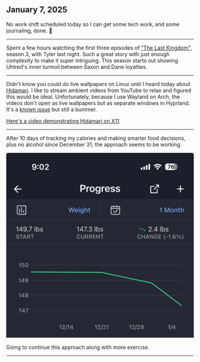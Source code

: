 ## January 7, 2025

No work shift scheduled today so I can get some tech work, and some journaling, done. 🎉

---

Spent a few hours watching the first three episodes of ["The Last Kingdom"](https://www.imdb.com/title/tt4179452/), season 3, with Tyler last night. Such a great story with just enough complexity to make it super intriguing. This season starts out showing Uhtred's inner turmoil between Saxon and Dane loyalties.

---

Didn't know you could do live wallpapers on Linux until I heard today about [Hidamari](https://github.com/jeffshee/hidamari). I like to stream ambient videos from YouTube to relax and figured this would be ideal. Unfortunately, because I use Wayland on Arch, the videos don't open as live wallpapers but as separate windows in Hyprland. It's a [known issue](https://github.com/jeffshee/hidamari/issues/113) but still a bummer.

[Here's a video demonstrating Hidamari on X11](https://youtu.be/cRMsqFh1lYM?si=I1hxa9HxIinJkU9d).

---

After 10 days of tracking my calories and making smarter food decisions, plus no alcohol since December 31, the approach seems to be working.

![Weight loss over a few weeks](../../../Images/IMG_0003.jpeg)

Going to continue this approach along with more exercise.

---
